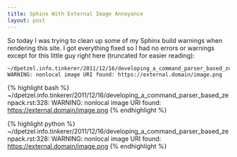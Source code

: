 ```yaml
---
title: Sphinx With External Image Annoyance
layout: post
---
```


So today I was trying to clean up some of my Sphinx build warnings when 
rendering this site. I got everything fixed so I had no errors or warnings
except for this little guy right here (truncated for easier reading):

```
~/dpetzel.info.tinkerer/2011/12/16/developing_a_command_parser_based_zenpack.rst:328: WARNING: nonlocal image URI found: https://external.domain/image.png
```

{% highlight bash %}
~/dpetzel.info.tinkerer/2011/12/16/developing_a_command_parser_based_zenpack.rst:328: WARNING: nonlocal image URI found: https://external.domain/image.png
{% endhighlight %}

{% highlight python %}
~/dpetzel.info.tinkerer/2011/12/16/developing_a_command_parser_based_zenpack.rst:328: WARNING: nonlocal image URI found: https://external.domain/image.png
{% endhighlight %}
